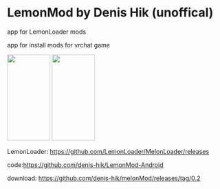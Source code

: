 # LemonMod by Denis Hik (unoffical)
app for LemonLoader mods

app for install mods for vrchat game

<img width="100" height="200" src="https://raw.githubusercontent.com/denis-hik/melonMod/main/_20230326_192555.png">

<img width="100" height="200" src="https://raw.githubusercontent.com/denis-hik/melonMod/main/_20230326_192603.png">


LemonLoader: https://github.com/LemonLoader/MelonLoader/releases

code:https://github.com/denis-hik/LemonMod-Android

download: https://github.com/denis-hik/melonMod/releases/tag/0.2
